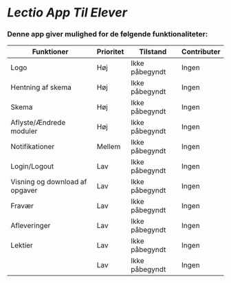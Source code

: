 # *Lectio App Til Elever*

### Denne app giver mulighed for de følgende funktionaliteter:
|Funktioner                           |Prioritet      |Tilstand               |Contributer           |
|-------------------------------------|---------------|-----------------------|----------------------|
|Logo                                 |Høj            |Ikke påbegyndt         |Ingen                 |
|Hentning af skema                    |Høj            |Ikke påbegyndt         |Ingen                 |
|Skema                                |Høj            |Ikke påbegyndt         |Ingen                 |
|Aflyste/Ændrede moduler              |Høj            |Ikke påbegyndt         |Ingen                 |
|Notifikationer                       |Mellem         |Ikke påbegyndt         |Ingen                 |
|Login/Logout                         |Lav            |Ikke påbegyndt         |Ingen                 |
|Visning og download af opgaver       |Lav            |Ikke påbegyndt         |Ingen                 |
|Fravær                               |Lav            |Ikke påbegyndt         |Ingen                 |
|Afleveringer                         |Lav            |Ikke påbegyndt         |Ingen                 |
|Lektier                              |Lav            |Ikke påbegyndt         |Ingen                 |
|                                     |Lav            |Ikke påbegyndt         |Ingen                 |

